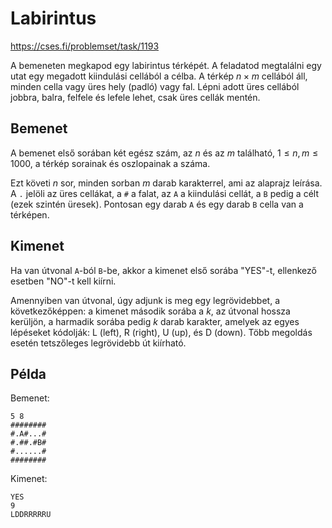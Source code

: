# Labirintus

https://cses.fi/problemset/task/1193

A bemeneten megkapod egy labirintus térképét. A feladatod megtalálni egy utat egy megadott kiindulási cellából a célba. A térkép $n \times m$ cellából áll, minden cella vagy üres hely (padló) vagy fal. Lépni adott üres cellából jobbra, balra, felfele és lefele lehet, csak üres cellák mentén.

## Bemenet

A bemenet első sorában két egész szám, az $n$ és az $m$ található, $1 \le n,m \le 1000$, a térkép sorainak és oszlopainak a száma.

Ezt követi $n$ sor, minden sorban $m$ darab karakterrel, ami az alaprajz leírása. A `.` jelöli az üres cellákat, a `#` a falat, az `A` a kiindulási cellát, a `B` pedig a célt (ezek szintén üresek). Pontosan egy darab `A` és egy darab `B` cella van a térképen.

## Kimenet

Ha van útvonal `A`-ból `B`-be, akkor a kimenet első sorába "YES"-t, ellenkező esetben "NO"-t kell kiírni.

Amennyiben van útvonal, úgy adjunk is meg egy legrövidebbet, a következőképpen: a kimenet második sorába a $k$, az útvonal hossza kerüljön, a harmadik sorába pedig $k$ darab karakter, amelyek az egyes lépéseket kódolják: L (left), R (right), U (up), és D (down). Több megoldás esetén tetszőleges legrövidebb út kiírható.

## Példa

Bemenet:
```
5 8
########
#.A#...#
#.##.#B#
#......#
########
```

Kimenet:
```
YES
9
LDDRRRRRU
```
